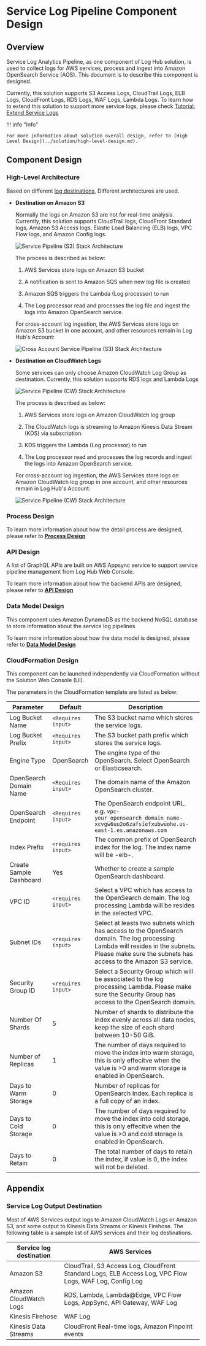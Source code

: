 # Service Log Pipeline Component Design

## Overview

Service Log Analytics Pipeline, as one component of Log Hub solution, is used to collect logs for AWS services, process and ingest into Amazon OpenSearch Service (AOS). This document is to describe this component is designed.

Currently, this solution supports S3 Access Logs, CloudTrail Logs, ELB Logs, CloudFront Logs, RDS Logs, WAF Logs, Lambda Logs. To learn how to extend this solution to support more service logs, please check [Tutorial: Extend Service Logs](../tutorial-extend-service-log)


!!! info "Info"

    For more information about solution overall design, refer to [High Level Design](../solution/high-level-design.md).


## Component Design


### High-Level Architecture

Based on different [log destinations](#service-log-output-destination), Different architectures are used. 

- **Destination on Amazon S3**

    Normally the logs on Amazon S3 are not for real-time analysis. Currently, this solution supports CloudTrail logs, CloudFront Standard logs, Amazon S3 Access logs, Elastic Load Balancing (ELB) logs, VPC Flow logs, and Amazon Config logs.

    ![Service Pipeline (S3) Stack Architecture](../../images/architecture/service-pipeline-s3.png)

    The process is described as below:

    1. AWS Services store logs on Amazon S3 bucket

    2. A notification is sent to Amazon SQS when new log file is created

    3. Amazon SQS triggers the Lambda (Log processor) to run

    4. The Log processor read and processes the log file and ingest the logs into Amazon OpenSearch service.

    For cross-account log ingestion, the AWS Services store logs on Amazon S3 bucket in one account, and other resources remain in Log Hub's Account:

    ![Cross Account Service Pipeline (S3) Stack Architecture](../../images/architecture/service-pipeline-s3.png)

- **Destination on CloudWatch Logs**

    Some services can only choose Amazon CloudWatch Log Group as destination. Currently, this solution supports RDS logs and Lambda Logs

    ![Service Pipeline (CW) Stack Architecture](../../images/architecture/service-pipeline-cw.png)

    The process is described as below:

    1. AWS Services store logs on Amazon CloudWatch log group

    1. The CloudWatch logs is streaming to Amazon Kinesis Data Stream (KDS) via subscription. 

    1. KDS triggers the Lambda (Log processor) to run

    1. The Log processor read and processes the log records and ingest the logs into Amazon OpenSearch service.

    For cross-account log ingestion, the AWS Services store logs on Amazon CloudWatch log group in one account, and other resources remain in Log Hub's Account:
   
    ![Service Pipeline (CW) Stack Architecture](../../images/architecture/service-pipeline-cw.png)

### Process Design

To learn more information about how the detail process are designed, please refer to [**Process Design**](./process-design.md)


### API Design

A list of GraphQL APIs are built on AWS Appsync service to support service pipeline management from Log Hub Web Console.

To learn more information about how the backend APIs are designed, please refer to [**API Design**](./api-design.md)


### Data Model Design

This component uses Amazon DynamoDB as the backend NoSQL database to store information about the service log pipelines.

To learn more information about how the data model is designed, please refer to [**Data Model Design**](./data-model-design.md)


### CloudFormation Design

This component can be launched independently via CloudFormation without the Solution Web Console (UI).

The parameters in the CloudFormation template are listed as below:


| Parameter  | Default          | Description                                                  |
| ---------- | ---------------- | ------------------------------------------------------------ |
| Log Bucket Name | `<Requires input>` | The S3 bucket name which stores the service logs. |
| Log Bucket Prefix | `<Requires input>` | The S3 bucket path prefix which stores the service logs. |
| Engine Type | OpenSearch | The engine type of the OpenSearch. Select OpenSearch or Elasticsearch. |
| OpenSearch Domain Name | `<Requires input>` | The domain name of the Amazon OpenSearch cluster. |
| OpenSearch Endpoint | `<Requires input>` | The OpenSearch endpoint URL. e.g. `vpc-your_opensearch_domain_name-xcvgw6uu2o6zafsiefxubwuohe.us-east-1.es.amazonaws.com` |
| Index Prefix | `<requires input>` | The common prefix of OpenSearch index for the log. The index name will be <Index Prefix>-elb-<YYYY-MM-DD>. |
| Create Sample Dashboard | Yes | Whether to create a sample OpenSearch dashboard. |
| VPC ID | `<requires input>` | Select a VPC which has access to the OpenSearch domain. The log processing Lambda will be resides in the selected VPC. |
| Subnet IDs | `<requires input>` | Select at leasts two subnets which has access to the OpenSearch domain. The log processing Lambda will resides in the subnets. Please make sure the subnets has access to the Amazon S3 service. |
| Security Group ID | `<requires input>` | Select a Security Group which will be associated to the log processing Lambda. Please make sure the Security Group has access to the OpenSearch domain. |
| Number Of Shards | 5 | Number of shards to distribute the index evenly across all data nodes, keep the size of each shard between 10-50 GiB. |
| Number of Replicas | 1 | The number of days required to move the index into warm storage, this is only effecitve when the value is >0 and warm storage is enabled in OpenSearch. |
| Days to Warm Storage | 0 | Number of replicas for OpenSearch Index. Each replica is a full copy of an index. |
| Days to Cold Storage | 0 | The number of days required to move the index into cold storage, this is only effecitve when the value is >0 and cold storage is enabled in OpenSearch. |
| Days to Retain | 0 | The total number of days to retain the index, if value is 0, the index will not be deleted. |



## Appendix

### Service Log Output Destination


Most of AWS Services output logs to Amazon CloudWatch Logs or Amazon S3, and some output to Kinesis Data Streams or Kinesis Firehose. The following table is a sample list of AWS services and their log destinations.

| Service log destination | AWS Services |
| -- | -- |
| Amazon S3 | CloudTrail, S3 Access Log, CloudFront Standard Logs, ELB Access Log, VPC Flow Logs, WAF Log, Config Log |
| Amazon CloudWatch Logs | RDS, Lambda, Lambda@Edge, VPC Flow Logs, AppSync, API Gateway, WAF Log |
| Kinesis Firehose | WAF Log |
| Kinesis Data Streams | CloudFront Real-time logs, Amazon Pinpoint events |
